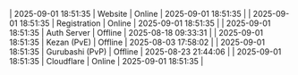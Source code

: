 | 2025-09-01 18:51:35 | Website | Online | 2025-09-01 18:51:35 |
| 2025-09-01 18:51:35 | Registration | Online | 2025-09-01 18:51:35 |
| 2025-09-01 18:51:35 | Auth Server | Offline | 2025-08-18 09:33:31 |
| 2025-09-01 18:51:35 | Kezan (PvE) | Offline | 2025-08-03 17:58:02 |
| 2025-09-01 18:51:35 | Gurubashi (PvP) | Offline | 2025-08-23 21:44:06 |
| 2025-09-01 18:51:35 | Cloudflare | Online | 2025-09-01 18:51:35 |
